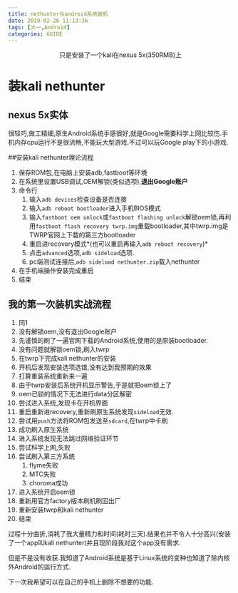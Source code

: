 ```yaml
---
title: nethunter与android系统装机
date: 2019-02-26 11:13:36
tags: [大一,Android]
categories: GUIDE
---
```

<p align = "center">只是安装了一个kali在nexus 5x(350RMB)上</p>

<!--more-->
# 装kali nethunter

## nexus 5x实体

很轻巧,做工精细,原生Android系统手感很好,就是Google需要科学上网比较伤.手机内存cpu运行不是很流畅,不能玩大型游戏.不过可以玩Google play下的小游戏.

##安装kali nethunter理论流程

1. 保存ROM包,在电脑上安装adb,fastboot等环境
2. 在系统里设置USB调试,OEM解锁(类似选项),**退出Google账户**
3. 命令行
	1. 输入```adb devices```检查设备是否连接
	2. 输入```adb reboot bootloader```进入手机BIOS模式
	3. 输入```fastboot oem unlock```或```fastboot flashing unlock```解锁oem锁,再利用```fastboot flash recovery twrp.img```重载bootloader,其中twrp.img是TWRP官网上下载的第三方bootloader
	4. 重启进recovery模式*(也可以重启再输入```adb reboot recovery```)*
	5. 点击```advanced```选项,```adb sideload```选项.
	6. pc端测试连接后,```adb sideload nethunter.zip```载入nethunter
4. 在手机端操作安装完成重启
5. 结束

## 我的第一次装机实战流程

1. 同1
2. 没有解锁oem,没有退出Google账户
3. 先谨慎的刷了一遍官网下载的Android系统,使用的是原装bootloader.
4. 没有问题就解锁oem锁,刷入twrp
5. 在twrp下完成kali nethunter的安装
6. 开机后发现安装选项选错,没有达到我预期的效果
7. 打算重装系统重新来一遍
8. 由于twrp安装后系统开机显示警告,于是就把oem锁上了
9. oem已锁的情况下无法进行data分区解密
10. 尝试进入系统,发现卡在开机界面
11. 重启重新进recovery,重新刷原生系统发现`sideload`无效.
12. 尝试用`push`方法将ROM包发送至`sdcard`,在twrp中卡刷
13. 成功刷入原生系统
14. 进入系统发现无法跳过网络验证环节
15. 尝试科学上网,失败
16. 尝试刷入第三方系统
	1. flyme失败
	2. MTC失败
	3. choroma成功
17. 进入系统开启oem锁
18. 重新用官方factory版本刷机刷回出厂
19. 重新安装twrp和kali nethunter
20. 结束

过程十分曲折,消耗了我大量精力和时间(耗时三天).结果也并不令人十分高兴(安装了一个app叫kali nethunter)并且现阶段我对这个app没有需求.

但是不是没有收获.我知道了Android系统是基于Linux系统的变种也知道了除内核外Android的运行方式.

下一次我希望可以在自己的手机上删除不想要的功能.